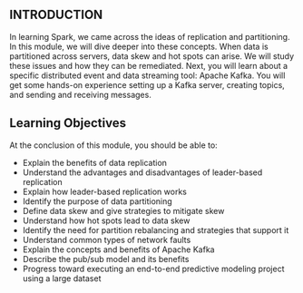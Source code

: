 ## INTRODUCTION

In learning Spark, we came across the ideas of replication and partitioning. In this module, we will dive deeper into these concepts. When data is partitioned across servers, data skew and hot spots can arise. We will study these issues and how they can be remediated. Next, you will learn about a specific distributed event and data streaming tool: Apache Kafka. You will get some hands-on experience setting up a Kafka server, creating topics, and sending and receiving messages.

## Learning Objectives

At the conclusion of this module, you should be able to:

- Explain the benefits of data replication
- Understand the advantages and disadvantages of leader-based replication
- Explain how leader-based replication works
- Identify the purpose of data partitioning
- Define data skew and give strategies to mitigate skew
- Understand how hot spots lead to data skew
- Identify the need for partition rebalancing and strategies that support it
- Understand common types of network faults
- Explain the concepts and benefits of Apache Kafka
- Describe the pub/sub model and its benefits
- Progress toward executing an end-to-end predictive modeling project using a large dataset